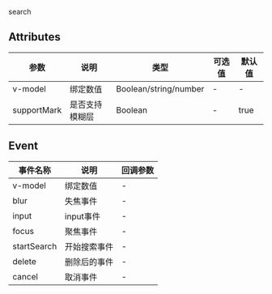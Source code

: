 search
## Attributes
|  参数 | 说明 | 类型  | 可选值  | 默认值  |
| ------------ | ------------ | ------------ | ------------ | ------------ |
|v-model|绑定数值|Boolean/string/number|-|-|
|supportMark|是否支持模糊层|Boolean|-|true|

## Event
|  事件名称 | 说明 | 回调参数  |
| ------------ | ------------ | ------------ |
|v-model|绑定数值|-|
|blur|失焦事件|-|
|input|input事件|-|
|focus|聚焦事件|-|
|startSearch|开始搜索事件|-|
|delete|删除后的事件|-|
|cancel|取消事件|-|
